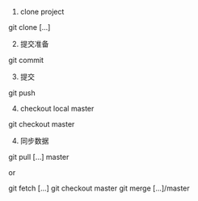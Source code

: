 1. clone project

git clone [...]

2. 提交准备

git commit

3. 提交

git push

4. checkout local master

git checkout master

4. 同步数据

git pull [...]  master

or

git fetch [...]
git checkout master
git merge [...]/master



